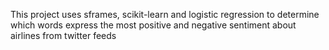 This project uses sframes, scikit-learn and logistic regression to determine which words express the most positive and negative sentiment about airlines from twitter feeds
